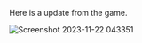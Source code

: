 Here is a update from the game.   


![Screenshot 2023-11-22 043351](https://github.com/Saurabh5240/Game-Off-2023/assets/129985013/ebbbc7d2-46f2-4b00-8a99-6f1ecea27c8d)
